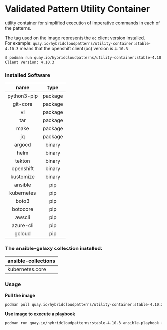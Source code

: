 # Validated Pattern Utility Container 

utility container for simplified execution of imperative commands in each of the patterns.

The tag used on the image represents the `oc` client version installed. <br/>
For example: `quay.io/hybridcloudpatterns/utility-container:stable-4.10.3` means that the openshift client (oc) version is `4.10.3`

```bash
$ podman run quay.io/hybridcloudpatterns/utility-container:stable-4.10.3` oc version 
Client Version: 4.10.3
```

### Installed Software

|    name     |  type   |
|:-----------:|:-------:|
| python3-pip | package |
|  git-core   | package |
|     vi      | package |
|     tar     | package |
|    make     | package |
|     jq      | package |
|   argocd    | binary  |
|    helm     | binary  |
|   tekton    | binary  |
|  openshift  | binary  |
|  kustomize  | binary  |
|   ansible   |   pip   |
| kubernetes  |   pip   |
|    boto3    |   pip   |
|  botocore   |   pip   |
|   awscli    |   pip   |
|  azure-cli  |   pip   |
|   gcloud    |   pip   |


### The ansible-galaxy collection installed:
| ansible-collections |
| ------------------- |
| kubernetes.core |

### Usage
**Pull the image**
```bash
podman pull quay.io/hybridcloudpatterns/utility-container:stable-4.10.3
```

**Use image to execute a playbook**
```bash
podman run quay.io/hybridcloudpatterns:stable-4.10.3 ansible-playbook <playbook>.yml 
```
